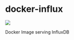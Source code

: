 # docker-influx
[![](https://badge.imagelayers.io/qnib/influxdb:latest.svg)](https://imagelayers.io/?images=qnib/influxdb:latest 'Details')

Docker Image serving InfluxDB
